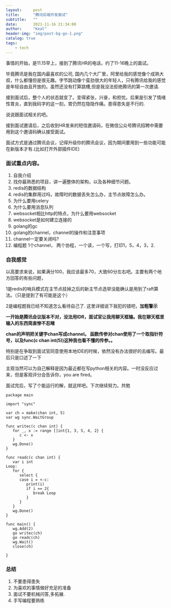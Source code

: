 ```yaml
---
layout:     post
title:      "腾讯后端开发面试"
subtitle:   ""
date:       2021-11-16 21:34:00
author:     "Keal"
header-img: "img/post-bg-go-1.png"
catalog: true
tags:
    - tech
---
```

事情的开始，是11.15早上，接到了腾讯HR的电话，约了11-16晚上的面试。

毕竟腾讯是我在国内最喜欢的公司, 国内几个大厂里，阿里给我的感觉像个成熟大叔，什么都懂但是很无趣。字节跳动像个蛮劲很大的年轻人，只有腾讯给我的感觉是年轻自由且开放的。虽然还没有打算跳槽,但是我没法拒绝腾讯的第一次邀请.

接到面试后，整个人的状态就变了。变得紧张，兴奋，和担忧。后果是引发了情绪性胃炎，直到我码字的这一刻，胃仍然在隐隐作痛。患得患失是不行的.

说说跟面试相关的吧。

接到面试邀请后，之后收到HR发来的短信邀请码，在微信公众号腾讯招聘中需要用到这个邀请码确认接受面试。

面试方式是通过腾讯会议，记得升级你的腾讯会议，因为期间要用到一些功能可能在新版本才有.(比如打开外部插件IDE)

### 面试重点内容。

1. 自我介绍
2. 找你最熟悉的项目，讲一遍整体的架构，以及各种细节问题。
3. redis的数据结构
4. redis的集群用过吗，故障时的数据丢失怎么办，主节点故障怎么办。
5. 为什么要用celery
6. 为什么要用消息队列
7. websocket相比http的特点，为什么要用websocket
8. websocket是如何建立连接的
9. golang的gc
10. golang的channel，channel的操作和注意事项
11. channel一定要关闭吗?
12. 编程题
    1个channel， 两个协程，一个读，一个写，打印1，5，4，3，2.

### 自我感觉

以高要求来说，如果满分100，我应该最多70，大致60分左右吧。主要有两个地方回答的有些问题， 

1是redis的哨兵模式在主节点挂掉之后的新主节点选举没能确认是用到了raft算法。（只是提到了有可能是这个）

2是编程题我已经不知道怎么看待自己了. 这里详细说下我犯的错吧，**加粗警示**

**一开始是腾讯会议版本不对，没法用IDR，面试官让我用聊天框输。我在聊天框里输入的东西简直惨不忍睹**

**chan的声明把关键字chan写成channel。 函数传参对chan使用了一个取指针符号，以及func(c chan int(5))这种我也看不懂的传参。。**

特别是在争取到面试官同意使用本地IDE的时候，依然没有办法很好的去编写。最后只是口述了一下

主观当然可以为自己解释是因为最近都在写python相关的内容。一时没反应过来，但是客观评分会告诉你，you are fired。

面试完后，写了个能运行的解，就这样吧。下次继续努力。共勉

```golang
package main

import "sync"

var ch = make(chan int, 5)
var wg sync.WaitGroup

func writec(c chan int) {
   for _, x := range []int{1, 3, 5, 4, 2} {
      c <- x
   }
   wg.Done()
}

func readc(c chan int) {
   var i int
Loop:
   for {
      select {
      case i = <-c:
         print(i)
         if i == 2{
            break Loop
         }
      }
   }
   wg.Done()
}

func main() {
   wg.Add(2)
   go writec(ch)
   go readc(ch)
   wg.Wait()
   close(ch)

}
```

### 总结

1. 不要患得患失
2. 为喜欢的事情做好充足的准备
3. 面试不要机械问答,多拓展. 
4. 手写编程要熟练

